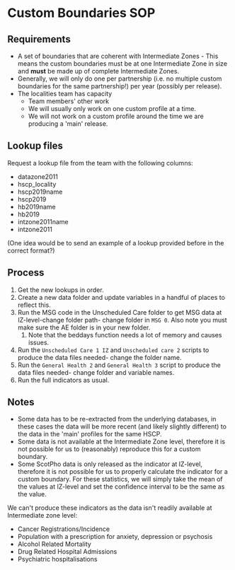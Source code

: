 # Custom Boundaries SOP

## Requirements

-  A set of boundaries that are coherent with Intermediate Zones - This means the custom boundaries must be at one Intermediate Zone in size and **must** be made up of complete Intermediate Zones.
-  Generally, we will only do one per partnership (i.e. no multiple custom boundaries for the same partnership!) per year (possibly per release).
-  The localities team has capacity
   - Team members' other work
   - We will usually only work on one custom profile at a time.
   - We will not work on a custom profile around the time we are producing a 'main' release.

## Lookup files

Request a lookup file from the team with the following columns:

- datazone2011
- hscp_locality
- hscp2019name
- hscp2019
- hb2019name
- hb2019
- intzone2011name
- intzone2011

(One idea would be to send an example of a lookup provided before in the correct format?) 

## Process

1.  Get the new lookups in order.
2.  Create a new data folder and update variables in a handful of places to reflect this.
3.  Run the MSG code in the Unscheduled Care folder to get MSG data at IZ-level-change folder path- change folder in `MSG 0`. Also note you must make sure the AE folder is in your new folder.
    1. Note that the beddays function needs a lot of memory and causes issues.
5.  Run the `Unscheduled Care 1 IZ` and `Unscheduled care 2` scripts to produce the data files needed- change the folder name.
6.  Run the `General Health 2` and `General Health 3` script to produce the data files needed- change folder and variable names.
7.  Run the full indicators as usual.


## Notes

- Some data has to be re-extracted from the underlying databases, in these cases the data will be more recent (and likely slightly different) to the data in the 'main' profiles for the same HSCP.
- Some data is not available at the Intermediate Zone level, therefore it is not possible for us to (reasonably) reproduce this for a custom boundary.
- Some ScotPho data is only released as the indicator at IZ-level, therefore it is not possible for us to properly calculate the indicator for a custom boundary. For these statistics, we will simply take the mean of the values at IZ-level and set the confidence interval to be the same as the value.

We can't produce these indicators as the data isn't readily available at Intermediate zone level:

 - Cancer Registrations/Incidence
 - Population with a prescription for anxiety, depression or psychosis
 - Alcohol Related Mortality
 - Drug Related Hospital Admissions
 - Psychiatric hospitalisations 
  
